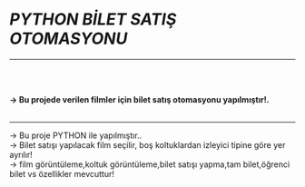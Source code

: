 # ***PYTHON BİLET SATIŞ OTOMASYONU***

<hr>
<br><br>

<b>-> Bu projede verilen filmler için bilet satış otomasyonu yapılmıştır!. </b>
<br><br><hr>

-> Bu proje PYTHON ile yapılmıştır..<br>
-> Bilet satışı yapılacak film seçilir, boş koltuklardan izleyici tipine göre yer ayrılır!<br>
-> film görüntüleme,koltuk görüntüleme,bilet satışı yapma,tam bilet,öğrenci bilet vs özellikler mevcuttur!
<br>


